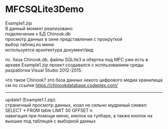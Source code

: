 <H1>MFCSQLite3Demo</H1>

Example1.zip<br>
В данный момент реализовано:<br>
подключение к БД Chinook.db<br>
просмотр данных в окне представления с прокруткой<br>
выбор таблиц из меню<br>
используется архитектура документ/вид<br>

пс. база Chinook.db, файлы SQLite3 и обертка под MFC уже есть в архиве Example1.zip
проект создавался с испльзованием среды разработки Visual Studio 2012-2015.<br>

что такое Chinook? это база данных некого цифрового медиа хранилища<br>
см по ссылке https://chinookdatabase.codeplex.com/

----------------------------------------------------------------------------
update1 (Example1.1.zip):<br>
страничный просмотр данных, юзал не сильно мудреный сиквел:<br>
SELECT * FROM table LIMIT 50 OFFSET n<br>
навигация при помощи меню, кнопок на тулбаре, а также кнопок на вьюшке под таблицей с выборкой данных<br>
 
